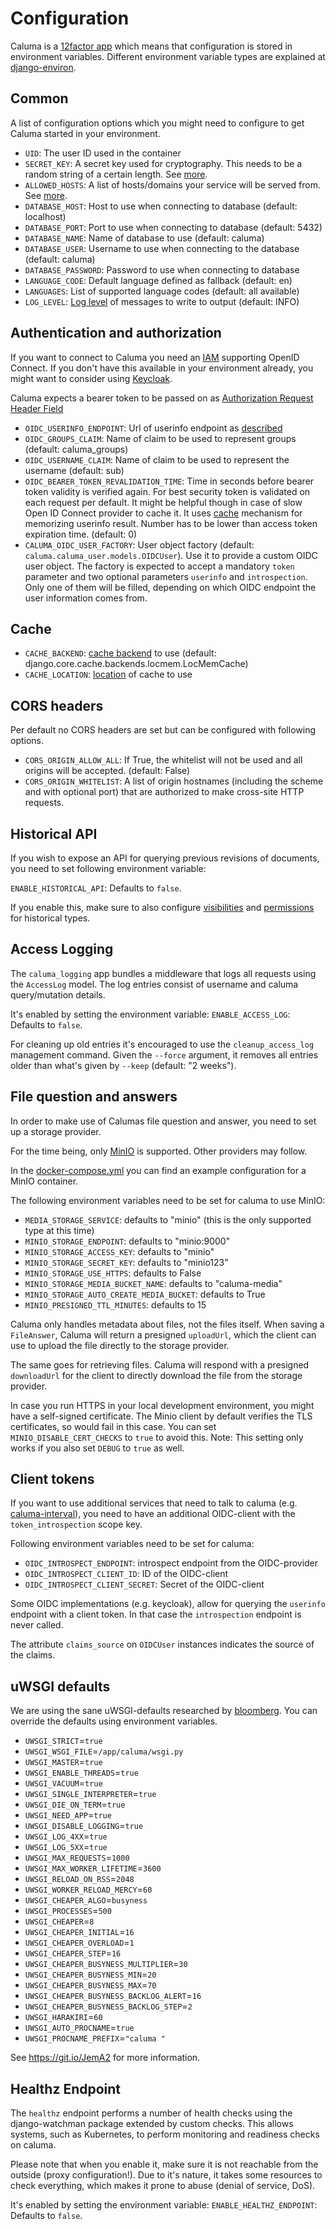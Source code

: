 # Configuration

Caluma is a [12factor app](https://12factor.net) which means that configuration is stored in environment variables. Different environment variable types are explained at [django-environ](https://github.com/joke2k/django-environ#supported-types).

## Common

A list of configuration options which you might need to configure to get Caluma started in your environment.

* `UID`: The user ID used in the container
* `SECRET_KEY`: A secret key used for cryptography. This needs to be a random string of a certain length. See [more](https://docs.djangoproject.com/en/2.1/ref/settings/#std:setting-SECRET\_KEY).
* `ALLOWED_HOSTS`: A list of hosts/domains your service will be served from. See [more](https://docs.djangoproject.com/en/2.1/ref/settings/#allowed-hosts).
* `DATABASE_HOST`: Host to use when connecting to database (default: localhost)
* `DATABASE_PORT`: Port to use when connecting to database (default: 5432)
* `DATABASE_NAME`: Name of database to use (default: caluma)
* `DATABASE_USER`: Username to use when connecting to the database (default: caluma)
* `DATABASE_PASSWORD`: Password to use when connecting to database
* `LANGUAGE_CODE`: Default language defined as fallback (default: en)
* `LANGUAGES`: List of supported language codes (default: all available)
* `LOG_LEVEL`: [Log level](https://docs.djangoproject.com/en/1.11/topics/logging/#loggers) of messages to write to output (default: INFO)

## Authentication and authorization

If you want to connect to Caluma you need an [IAM](https://en.wikipedia.org/wiki/Identity\_management) supporting OpenID Connect. If you don't have this available in your environment already, you might want to consider using [Keycloak](https://www.keycloak.org).

Caluma expects a bearer token to be passed on as [Authorization Request Header Field](https://tools.ietf.org/html/rfc6750#section-2.1)

* `OIDC_USERINFO_ENDPOINT`: Url of userinfo endpoint as [described](https://openid.net/specs/openid-connect-core-1\_0.html#UserInfo)
* `OIDC_GROUPS_CLAIM`: Name of claim to be used to represent groups (default: caluma\_groups)
* `OIDC_USERNAME_CLAIM`: Name of claim to be used to represent the username (default: sub)
* `OIDC_BEARER_TOKEN_REVALIDATION_TIME`: Time in seconds before bearer token validity is verified again. For best security token is validated on each request per default. It might be helpful though in case of slow Open ID Connect provider to cache it. It uses [cache](configuration.md#cache) mechanism for memorizing userinfo result. Number has to be lower than access token expiration time. (default: 0)
* `CALUMA_OIDC_USER_FACTORY`: User object factory (default: `caluma.caluma_user.models.OIDCUser`). Use it to provide a custom OIDC user object. The factory is expected to accept a mandatory `token` parameter and two optional parameters `userinfo` and `introspection`. Only one of them will be filled, depending on which OIDC endpoint the user information comes from.

## Cache

* `CACHE_BACKEND`: [cache backend](https://docs.djangoproject.com/en/1.11/ref/settings/#backend) to use (default: django.core.cache.backends.locmem.LocMemCache)
* `CACHE_LOCATION`: [location](https://docs.djangoproject.com/en/1.11/ref/settings/#std:setting-CACHES-LOCATION) of cache to use

## CORS headers

Per default no CORS headers are set but can be configured with following options.

* `CORS_ORIGIN_ALLOW_ALL`: If True, the whitelist will not be used and all origins will be accepted. (default: False)
* `CORS_ORIGIN_WHITELIST`: A list of origin hostnames (including the scheme and with optional port) that are authorized to make cross-site HTTP requests.

## Historical API

If you wish to expose an API for querying previous revisions of documents, you need to set following environment variable:

`ENABLE_HISTORICAL_API`: Defaults to `false`.

If you enable this, make sure to also configure [visibilities](../extending/#visibility-classes) and [permissions](../extending/#permission-classes) for historical types.

## Access Logging

The `caluma_logging` app bundles a middleware that logs all requests using the `AccessLog` model. The log entries consist of username and caluma query/mutation details.

It's enabled by setting the environment variable: `ENABLE_ACCESS_LOG`: Defaults to `false`.

For cleaning up old entries it's encouraged to use the `cleanup_access_log` management command. Given the `--force` argument, it removes all entries older than what's given by `--keep` (default: "2 weeks").

## File question and answers

In order to make use of Calumas file question and answer, you need to set up a storage provider.

For the time being, only [MinIO](https://min.io) is supported. Other providers may follow.

In the [docker-compose.yml](https://github.com/projectcaluma/caluma/blob/main/docker-compose.yml) you can find an example configuration for a MinIO container.

The following environment variables need to be set for caluma to use MinIO:

* `MEDIA_STORAGE_SERVICE`: defaults to "minio" (this is the only supported type at this time)
* `MINIO_STORAGE_ENDPOINT`: defaults to "minio:9000"
* `MINIO_STORAGE_ACCESS_KEY`: defaults to "minio"
* `MINIO_STORAGE_SECRET_KEY`: defaults to "minio123"
* `MINIO_STORAGE_USE_HTTPS`: defaults to False
* `MINIO_STORAGE_MEDIA_BUCKET_NAME`: defaults to "caluma-media"
* `MINIO_STORAGE_AUTO_CREATE_MEDIA_BUCKET`: defaults to True
* `MINIO_PRESIGNED_TTL_MINUTES`: defaults to 15

Caluma only handles metadata about files, not the files itself. When saving a `FileAnswer`, Caluma will return a presigned `uploadUrl`, which the client can use to upload the file directly to the storage provider.

The same goes for retrieving files. Caluma will respond with a presigned `downloadUrl` for the client to directly download the file from the storage provider.

In case you run HTTPS in your local development environment, you might have a self-signed certificate. The Minio client by default verifies the TLS certificates, so would fail in this case. You can set `MINIO_DISABLE_CERT_CHECKS` to `true` to avoid this. Note: This setting only works if you also set `DEBUG` to `true` as well.

## Client tokens

If you want to use additional services that need to talk to caluma (e.g. [caluma-interval](https://github.com/projectcaluma/caluma-interval)), you need to have an additional OIDC-client with the `token_introspection` scope key.

Following environment variables need to be set for caluma:

* `OIDC_INTROSPECT_ENDPOINT`: introspect endpoint from the OIDC-provider
* `OIDC_INTROSPECT_CLIENT_ID`: ID of the OIDC-client
* `OIDC_INTROSPECT_CLIENT_SECRET`: Secret of the OIDC-client

Some OIDC implementations (e.g. keycloak), allow for querying the `userinfo` endpoint with a client token. In that case the `introspection` endpoint is never called.

The attribute `claims_source` on `OIDCUser` instances indicates the source of the claims.

## uWSGI defaults

We are using the sane uWSGI-defaults researched by [bloomberg](https://www.techatbloomberg.com/blog/configuring-uwsgi-production-deployment/?sf104898833=1). You can override the defaults using environment variables.

* `UWSGI_STRICT`=`true`
* `UWSGI_WSGI_FILE`=`/app/caluma/wsgi.py`
* `UWSGI_MASTER`=`true`
* `UWSGI_ENABLE_THREADS`=`true`
* `UWSGI_VACUUM`=`true`
* `UWSGI_SINGLE_INTERPRETER`=`true`
* `UWSGI_DIE_ON_TERM`=`true`
* `UWSGI_NEED_APP`=`true`
* `UWSGI_DISABLE_LOGGING`=`true`
* `UWSGI_LOG_4XX`=`true`
* `UWSGI_LOG_5XX`=`true`
* `UWSGI_MAX_REQUESTS`=`1000`
* `UWSGI_MAX_WORKER_LIFETIME`=`3600`
* `UWSGI_RELOAD_ON_RSS`=`2048`
* `UWSGI_WORKER_RELOAD_MERCY`=`60`
* `UWSGI_CHEAPER_ALGO`=`busyness`
* `UWSGI_PROCESSES`=`500`
* `UWSGI_CHEAPER`=`8`
* `UWSGI_CHEAPER_INITIAL`=`16`
* `UWSGI_CHEAPER_OVERLOAD`=`1`
* `UWSGI_CHEAPER_STEP`=`16`
* `UWSGI_CHEAPER_BUSYNESS_MULTIPLIER`=`30`
* `UWSGI_CHEAPER_BUSYNESS_MIN`=`20`
* `UWSGI_CHEAPER_BUSYNESS_MAX`=`70`
* `UWSGI_CHEAPER_BUSYNESS_BACKLOG_ALERT`=`16`
* `UWSGI_CHEAPER_BUSYNESS_BACKLOG_STEP`=`2`
* `UWSGI_HARAKIRI`=`60`
* `UWSGI_AUTO_PROCNAME`=`true`
* `UWSGI_PROCNAME_PREFIX`=`"caluma "`

See https://git.io/JemA2 for more information.

## Healthz Endpoint

The `healthz` endpoint performs a number of health checks using the django-watchman package extended by custom checks. This allows systems, such as Kubernetes, to perform monitoring and readiness checks on caluma.

Please note that when you enable it, make sure it is not reachable from the outside (proxy configuration!). Due to it's nature, it takes some resources to check everything, which makes it prone to abuse (denial of service, DoS).

It's enabled by setting the environment variable: `ENABLE_HEALTHZ_ENDPOINT`: Defaults to `false`.
